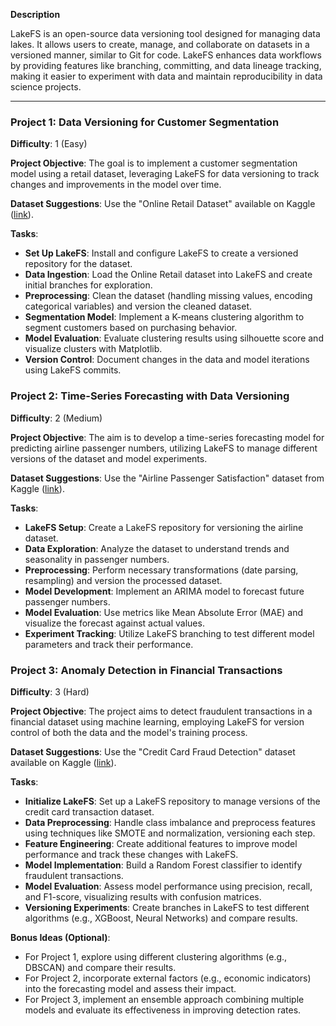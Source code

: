 **Description**

LakeFS is an open-source data versioning tool designed for managing data lakes. It allows users to create, manage, and collaborate on datasets in a versioned manner, similar to Git for code. LakeFS enhances data workflows by providing features like branching, committing, and data lineage tracking, making it easier to experiment with data and maintain reproducibility in data science projects.

---

### Project 1: Data Versioning for Customer Segmentation
**Difficulty**: 1 (Easy)

**Project Objective**: The goal is to implement a customer segmentation model using a retail dataset, leveraging LakeFS for data versioning to track changes and improvements in the model over time.

**Dataset Suggestions**: Use the "Online Retail Dataset" available on Kaggle ([link](https://www.kaggle.com/datasets/mashlyn/online-retail)).

**Tasks**:
- **Set Up LakeFS**: Install and configure LakeFS to create a versioned repository for the dataset.
- **Data Ingestion**: Load the Online Retail dataset into LakeFS and create initial branches for exploration.
- **Preprocessing**: Clean the dataset (handling missing values, encoding categorical variables) and version the cleaned dataset.
- **Segmentation Model**: Implement a K-means clustering algorithm to segment customers based on purchasing behavior.
- **Model Evaluation**: Evaluate clustering results using silhouette score and visualize clusters with Matplotlib.
- **Version Control**: Document changes in the data and model iterations using LakeFS commits.

### Project 2: Time-Series Forecasting with Data Versioning
**Difficulty**: 2 (Medium)

**Project Objective**: The aim is to develop a time-series forecasting model for predicting airline passenger numbers, utilizing LakeFS to manage different versions of the dataset and model experiments.

**Dataset Suggestions**: Use the "Airline Passenger Satisfaction" dataset from Kaggle ([link](https://www.kaggle.com/datasets/teejmahal20/airline-passenger-satisfaction)).

**Tasks**:
- **LakeFS Setup**: Create a LakeFS repository for versioning the airline dataset.
- **Data Exploration**: Analyze the dataset to understand trends and seasonality in passenger numbers.
- **Preprocessing**: Perform necessary transformations (date parsing, resampling) and version the processed dataset.
- **Model Development**: Implement an ARIMA model to forecast future passenger numbers.
- **Model Evaluation**: Use metrics like Mean Absolute Error (MAE) and visualize the forecast against actual values.
- **Experiment Tracking**: Utilize LakeFS branching to test different model parameters and track their performance.

### Project 3: Anomaly Detection in Financial Transactions
**Difficulty**: 3 (Hard)

**Project Objective**: The project aims to detect fraudulent transactions in a financial dataset using machine learning, employing LakeFS for version control of both the data and the model's training process.

**Dataset Suggestions**: Use the "Credit Card Fraud Detection" dataset available on Kaggle ([link](https://www.kaggle.com/datasets/dalpozz/creditcard-fraud)).

**Tasks**:
- **Initialize LakeFS**: Set up a LakeFS repository to manage versions of the credit card transaction dataset.
- **Data Preprocessing**: Handle class imbalance and preprocess features using techniques like SMOTE and normalization, versioning each step.
- **Feature Engineering**: Create additional features to improve model performance and track these changes with LakeFS.
- **Model Implementation**: Build a Random Forest classifier to identify fraudulent transactions.
- **Model Evaluation**: Assess model performance using precision, recall, and F1-score, visualizing results with confusion matrices.
- **Versioning Experiments**: Create branches in LakeFS to test different algorithms (e.g., XGBoost, Neural Networks) and compare results.

**Bonus Ideas (Optional)**: 
- For Project 1, explore using different clustering algorithms (e.g., DBSCAN) and compare their results.
- For Project 2, incorporate external factors (e.g., economic indicators) into the forecasting model and assess their impact.
- For Project 3, implement an ensemble approach combining multiple models and evaluate its effectiveness in improving detection rates.


